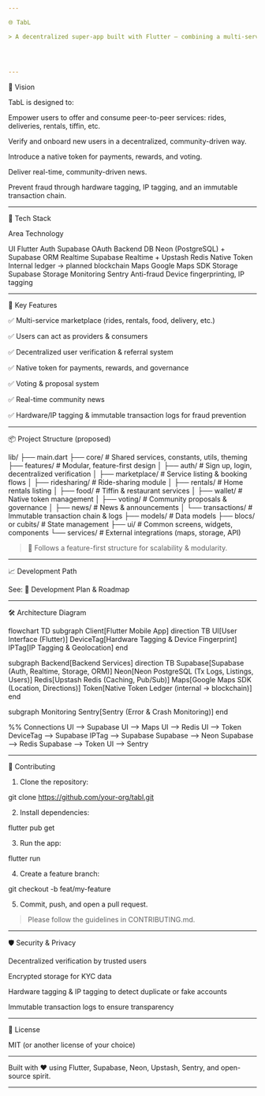 ```yaml
---

🌐 TabL

> A decentralized super-app built with Flutter — combining a multi-service marketplace, ride-sharing, rentals, food services, voting, community news, and a native token economy.




---
```


🎯 Vision

TabL is designed to:

Empower users to offer and consume peer-to-peer services: rides, deliveries, rentals, tiffin, etc.

Verify and onboard new users in a decentralized, community-driven way.

Introduce a native token for payments, rewards, and voting.

Deliver real-time, community-driven news.

Prevent fraud through hardware tagging, IP tagging, and an immutable transaction chain.



---

🚀 Tech Stack

Area	Technology

UI	Flutter
Auth	Supabase OAuth
Backend DB	Neon (PostgreSQL) + Supabase ORM
Realtime	Supabase Realtime + Upstash Redis
Native Token	Internal ledger → planned blockchain
Maps	Google Maps SDK
Storage	Supabase Storage
Monitoring	Sentry
Anti-fraud	Device fingerprinting, IP tagging



---

🧩 Key Features

✅ Multi-service marketplace (rides, rentals, food, delivery, etc.)

✅ Users can act as providers & consumers

✅ Decentralized user verification & referral system

✅ Native token for payments, rewards, and governance

✅ Voting & proposal system

✅ Real-time community news

✅ Hardware/IP tagging & immutable transaction logs for fraud prevention



---

📦 Project Structure (proposed)

lib/
├── main.dart
├── core/                  # Shared services, constants, utils, theming
├── features/              # Modular, feature-first design
│   ├── auth/              # Sign up, login, decentralized verification
│   ├── marketplace/       # Service listing & booking flows
│   ├── ridesharing/       # Ride-sharing module
│   ├── rentals/           # Home rentals listing
│   ├── food/              # Tiffin & restaurant services
│   ├── wallet/            # Native token management
│   ├── voting/            # Community proposals & governance
│   ├── news/              # News & announcements
│   └── transactions/      # Immutable transaction chain & logs
├── models/                # Data models
├── blocs/ or cubits/      # State management
├── ui/                    # Common screens, widgets, components
└── services/              # External integrations (maps, storage, API)

> 🧪 Follows a feature-first structure for scalability & modularity.




---

📈 Development Path

See: 📄 Development Plan & Roadmap


---

🛠 Architecture Diagram

flowchart TD
  subgraph Client[Flutter Mobile App]
    direction TB
    UI[User Interface (Flutter)]
    DeviceTag[Hardware Tagging & Device Fingerprint]
    IPTag[IP Tagging & Geolocation]
  end

  subgraph Backend[Backend Services]
    direction TB
    Supabase[Supabase (Auth, Realtime, Storage, ORM)]
    Neon[Neon PostgreSQL (Tx Logs, Listings, Users)]
    Redis[Upstash Redis (Caching, Pub/Sub)]
    Maps[Google Maps SDK (Location, Directions)]
    Token[Native Token Ledger (internal → blockchain)]
  end

  subgraph Monitoring
    Sentry[Sentry (Error & Crash Monitoring)]
  end

  %% Connections
  UI --> Supabase
  UI --> Maps
  UI --> Redis
  UI --> Token
  DeviceTag --> Supabase
  IPTag --> Supabase
  Supabase --> Neon
  Supabase --> Redis
  Supabase --> Token
  UI --> Sentry


---

🤝 Contributing

1. Clone the repository:

git clone https://github.com/your-org/tabl.git


2. Install dependencies:

flutter pub get


3. Run the app:

flutter run


4. Create a feature branch:

git checkout -b feat/my-feature


5. Commit, push, and open a pull request.



> Please follow the guidelines in CONTRIBUTING.md.




---

🛡 Security & Privacy

Decentralized verification by trusted users

Encrypted storage for KYC data

Hardware tagging & IP tagging to detect duplicate or fake accounts

Immutable transaction logs to ensure transparency



---

🧠 License

MIT (or another license of your choice)


---

Built with ❤️ using Flutter, Supabase, Neon, Upstash, Sentry, and open-source spirit.

---

